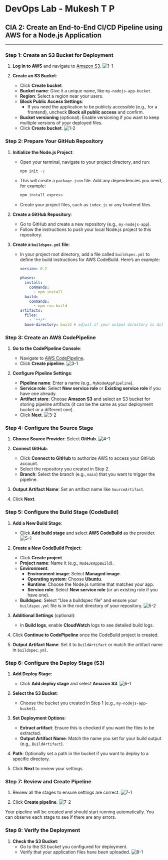 # DevOps Lab - Mukesh T P

## CIA 2: Create an End-to-End CI/CD Pipeline using AWS for a Node.js Application

---

### Step 1: Create an S3 Bucket for Deployment

1. **Log in to AWS** and navigate to [Amazon S3](https://s3.console.aws.amazon.com/s3/).
   ![1-1](../photos/CIA2/1-1.png?raw=true)

2. **Create an S3 Bucket**:
   - Click **Create bucket**.
   - **Bucket name**: Give it a unique name, like `my-nodejs-app-bucket`.
   - **Region**: Select a region near your users.
   - **Block Public Access Settings**:
     - If you need the application to be publicly accessible (e.g., for a frontend), uncheck **Block all public access** and confirm.
   - **Bucket versioning** (optional): Enable versioning if you want to keep multiple versions of your deployed files.
   - Click **Create bucket**.
   ![1-2](../photos/CIA2/1-2.png?raw=true)

### Step 2: Prepare Your GitHub Repository

1. **Initialize the Node.js Project**:
   - Open your terminal, navigate to your project directory, and run:

     ```bash
     npm init -y
     ```

   - This will create a `package.json` file. Add any dependencies you need, for example:

     ```bash
     npm install express
     ```

   - Create your project files, such as `index.js` or any frontend files.

2. **Create a GitHub Repository**:
   - Go to GitHub and create a new repository (e.g., `my-nodejs-app`).
   - Follow the instructions to push your local Node.js project to this repository.

3. **Create a `buildspec.yml` file**:
   - In your project root directory, add a file called `buildspec.yml` to define the build instructions for AWS CodeBuild. Here’s an example:

     ```yaml
     version: 0.2

     phases:
       install:
         commands:
           - npm install
       build:
         commands:
           - npm run build
     artifacts:
       files:
         - '**/*'
       base-directory: build # adjust if your output directory is different
     ```

### Step 3: Create an AWS CodePipeline

1. **Go to the CodePipeline Console**:
   - Navigate to [AWS CodePipeline](https://console.aws.amazon.com/codepipeline/).
   - Click **Create pipeline**.
   ![3-1](../photos/CIA2/3-1.png?raw=true)

2. **Configure Pipeline Settings**:
   - **Pipeline name**: Enter a name (e.g., `MyNodeAppPipeline`).
   - **Service role**: Select **New service role** or **Existing service role** if you have one already.
   - **Artifact store**: Choose **Amazon S3** and select an S3 bucket for storing pipeline artifacts (it can be the same as your deployment bucket or a different one).
   - Click **Next**.
   ![3-2](../photos/CIA2/3-2.png?raw=true)

### Step 4: Configure the Source Stage

1. **Choose Source Provider**: Select **GitHub**.
   ![4-1](../photos/CIA2/4-1.png?raw=true)

2. **Connect GitHub**:
   - Click **Connect to GitHub** to authorize AWS to access your GitHub account.
   - Select the repository you created in Step 2.
   - **Branch**: Select the branch (e.g., `main`) that you want to trigger the pipeline.
3. **Output Artifact Name**: Set an artifact name like `SourceArtifact`.
4. Click **Next**.

### Step 5: Configure the Build Stage (CodeBuild)

1. **Add a New Build Stage**:
   - Click **Add build stage** and select **AWS CodeBuild** as the provider.
   ![5-1](../photos/CIA2/5-1.png?raw=true)

2. **Create a New CodeBuild Project**:
   - Click **Create project**.
   - **Project name**: Name it (e.g., `NodeJsAppBuild`).
   - **Environment**:
     - **Environment image**: Select **Managed image**.
     - **Operating system**: Choose **Ubuntu**.
     - **Runtime**: Choose the Node.js runtime that matches your app.
     - **Service role**: Select **New service role** (or an existing role if you have one).
   - **Buildspec**: Select “Use a buildspec file” and ensure your `buildspec.yml` file is in the root directory of your repository.
   ![5-2](../photos/CIA2/5-2.png?raw=true)

3. **Additional Settings** (optional):
   - In **Build logs**, enable **CloudWatch** logs to see detailed build logs.

4. Click **Continue to CodePipeline** once the CodeBuild project is created.

5. **Output Artifact Name**: Set it to `BuildArtifact` or match the artifact name in `buildspec.yml`.

### Step 6: Configure the Deploy Stage (S3)

1. **Add Deploy Stage**:
   - Click **Add deploy stage** and select **Amazon S3**.
   ![6-1](../photos/CIA2/6-1.png?raw=true)

2. **Select the S3 Bucket**:
   - Choose the bucket you created in Step 1 (e.g., `my-nodejs-app-bucket`).

3. **Set Deployment Options**:
   - **Extract artifact**: Ensure this is checked if you want the files to be extracted.
   - **Output Artifact Name**: Match the name you set for your build output (e.g., `BuildArtifact`).

4. **Path**: Optionally set a path in the bucket if you want to deploy to a specific directory.

5. Click **Next** to review your settings.

### Step 7: Review and Create Pipeline

1. Review all the stages to ensure settings are correct.
   ![7-1](../photos/CIA2/7-1.png?raw=true)

2. Click **Create pipeline**.
   ![7-2](../photos/CIA2/7-2.png?raw=true)

Your pipeline will be created and should start running automatically. You can observe each stage to see if there are any errors.

### Step 8: Verify the Deployment

1. **Check the S3 Bucket**:
   - Go to the S3 bucket you configured for deployment.
   - Verify that your application files have been uploaded.
   ![8-1](../photos/CIA2/8-1.png?raw=true)
